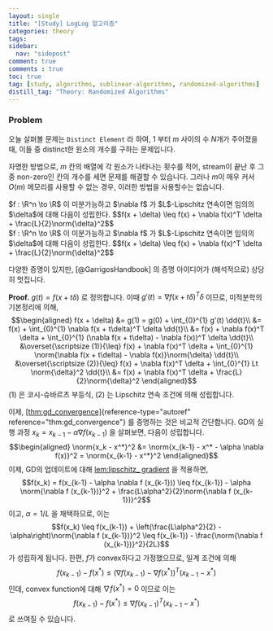 ```yaml
---
layout: single
title: "[Study] LogLog 알고리즘"
categories: theory
tags:
sidebar:
  nav: "sidepost"
comment: true
comments : true
toc: true
tag: [study, algorithms, sublinear-algorithms, randomized-algorithms]
distill_tag: "Theory: Randomized Algorithms"
---
```


### Problem
오늘 살펴볼 문제는 `Distinct Element` 라 하여, $1$ 부터 $m$ 사이의 수 $N$개가 주어졌을 때, 이들 중 distinct한 원소의 개수를 구하는 문제입니다. 

자명한 방법으로, $m$ 칸의 배열에 각 원소가 나타나는 횟수를 적어, stream이 끝난 후 그중 non-zero인 칸의 개수를 세면 문제를 해결할 수 있습니다. 
그러나 $m$이 매우 커서 $O(m)$ 메모리를 사용할 수 없는 경우, 이러한 방법을 사용할수는 없습니다. 

<div class="math_env" math_type="Lemma" math_title="Lipschitz Gradient Lemma">
$f : \R^n \to \R$ 이 미분가능하고 $\nabla f$ 가 $L$-Lipschitz 연속이면
임의의 $\delta$에 대해 다음이 성립한다.
$$f(x + \delta) \leq f(x) + \nabla f(x)^T \delta + \frac{L}{2}\norm{\delta}^2$$
</div>

<div class="math_env" math_type="Definition">
$f : \R^n \to \R$ 이 미분가능하고 $\nabla f$ 가 $L$-Lipschitz 연속이면
임의의 $\delta$에 대해 다음이 성립한다.
$$f(x + \delta) \leq f(x) + \nabla f(x)^T \delta + \frac{L}{2}\norm{\delta}^2$$
</div>

다양한 증명이 있지만, [@GarrigosHandbook] 의 증명 아이디어가 (해석적으로)
상당히 멋집니다.

**Proof.** $g(t) = f(x + t\delta)$ 로 정의합니다. 이때
$g'(t) = \nabla f(x + t\delta)^T \delta$ 이므로, 미적분학의 기본정리에
의해, 
$$\begin{aligned}
        f(x + \delta) &= g(1) = g(0) + \int_{0}^{1} g'(t) \dd{t}\\ 
        &= f(x) + \int_{0}^{1} \nabla f(x + t\delta)^T \delta \dd{t}\\ 
        &= f(x) + \nabla f(x)^T \delta + \int_{0}^{1} (\nabla f(x + t\delta) - \nabla f(x))^T \delta \dd{t}\\ 
        &\overset{\scriptsize (1)}{\leq} f(x) + \nabla f(x)^T \delta + \int_{0}^{1} \norm{\nabla f(x + t\delta) - \nabla f(x)}\norm{\delta} \dd{t}\\ 
        &\overset{\scriptsize (2)}{\leq} f(x) + \nabla f(x)^T \delta + \int_{0}^{1} Lt \norm{\delta}^2 \dd{t}\\
        &= f(x) + \nabla f(x)^T \delta + \frac{L}{2}\norm{\delta}^2
\end{aligned}$$ 
(1) 은 코시-슈바르츠 부등식, (2) 는 Lipschitz 연속
조건에 의해 성립합니다. 

이제,
[\[thm:gd_convergence\]](#thm:gd_convergence){reference-type="autoref"
reference="thm:gd_convergence"} 를 증명하는 것은 비교적 간단합니다. GD의
실행 과정 $x_k = x_{k - 1} - \alpha \nabla f (x_{k-1})$ 을 살펴보면,
다음이 성립합니다. $$\begin{aligned}
    \norm{x_k - x^*}^2 &= \norm{x_{k-1} - x^* - \alpha \nabla f(x)}^2 = \norm{x_{k-1} - x^*}^2
\end{aligned}$$ 이제, GD의 업데이트에 대해
[lem:lipschitz_ gradient](#lem:lipschitz_gradient) 을 적용하면,
$$f(x_k) = f(x_{k-1} - \alpha \nabla f (x_{k-1})) \leq f(x_{k-1}) - \alpha \norm{\nabla f (x_{k-1})}^2 + \frac{L\alpha^2}{2}\norm{\nabla f (x_{k-1})}^2$$
이고, $\alpha = 1 / L$ 을 채택하므로, 이는
$$f(x_k) \leq f(x_{k-1}) + \left(\frac{L\alpha^2}{2} - \alpha\right)\norm{\nabla f (x_{k-1})}^2 \leq f(x_{k-1}) - \frac{\norm{\nabla f (x_{k-1})}^2}{2L}$$
가 성립하게 됩니다. 한편, $f$가 convex하다고 가정했으므로, 일계 조건에
의해
$$f(x_{k-1}) - f(x^*) \leq (\nabla f (x_{k-1}) - \nabla f(x^*))^T(x_{k-1} - x^*)$$
인데, convex function에 대해 $\nabla f(x^*) = 0$ 이므로 이는
$$f(x_{k-1}) - f(x^*) \leq \nabla f (x_{k-1})^T(x_{k-1} - x^*)$$ 로
쓰여질 수 있습니다.
